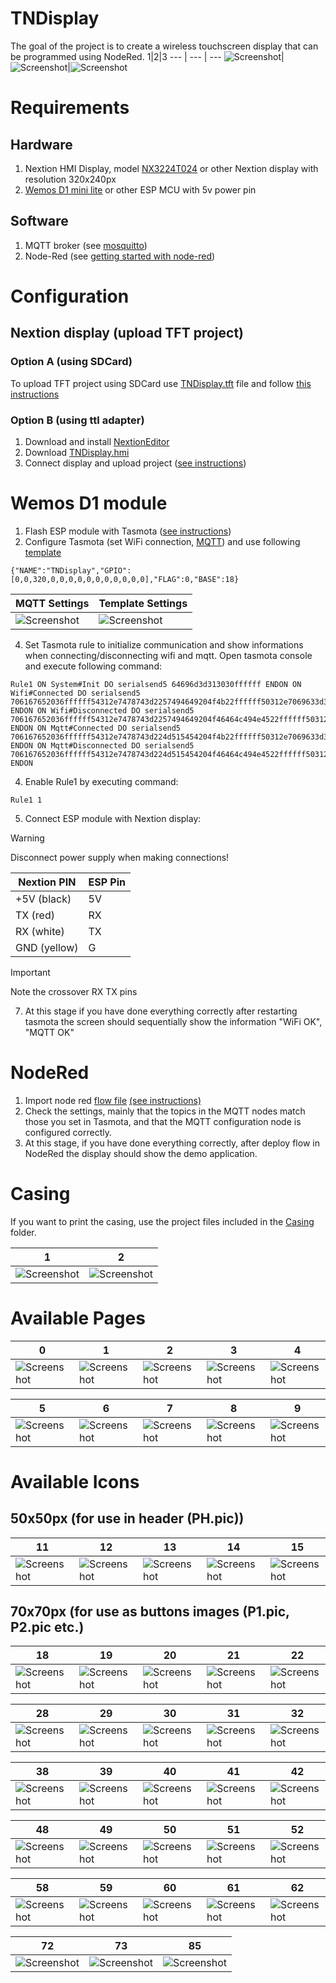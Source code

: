 # TNDisplay
The goal of the project is to create a wireless touchscreen display that can be programmed using NodeRed.
1|2|3 
--- | --- | ---
![Screenshot](https://github.com/mulder82/TNDisplay/blob/main/_media/tndisplay.jpg)|![Screenshot](https://github.com/mulder82/TNDisplay/blob/main/_media/wiring/wiring1.jpg)|![Screenshot](https://github.com/mulder82/TNDisplay/blob/main/_media/wiring/wiring2.jpg)
# Requirements
## Hardware
1. Nextion HMI Display, model [NX3224T024](https://nextion.tech/basic-series-introduction/) or other Nextion display with resolution 320x240px
2. [Wemos D1 mini lite](https://www.wemos.cc/en/latest/d1/d1_mini_lite.html) or other ESP MCU with 5v power pin
## Software
1. MQTT broker (see [mosquitto](https://mosquitto.org/download/))
2. Node-Red  (see [getting started with node-red](https://nodered.org/docs/getting-started/))
# Configuration
## Nextion display (upload TFT project)
### Option A (using SDCard)
To upload TFT project using SDCard use [TNDisplay.tft](https://github.com/mulder82/TNDisplay/blob/main/Nextion/TNDispay.tft) file and follow [this instructions](https://nextion.tech/faq-items/using-nextion-microsd/)
### Option B (using ttl adapter)
1. Download and install [NextionEditor](https://nextion.tech/nextion-editor/#_section1)
2. Download [TNDisplay.hmi](https://github.com/mulder82/TNDisplay/blob/main/Nextion/TNDispay.HMI)
3. Connect display and upload project ([see instructions](https://www.youtube.com/watch?v=xgBq5L0nSWk))
# Wemos D1 module
1. Flash ESP module with Tasmota ([see instructions](https://tasmota.github.io/docs/Getting-Started/#needed-software))
2. Configure Tasmota (set WiFi connection, [MQTT](https://tasmota.github.io/docs/MQTT/#configure-mqtt)) and use following [template](https://tasmota.github.io/docs/Templates/)
```console
{"NAME":"TNDisplay","GPIO":[0,0,320,0,0,0,0,0,0,0,0,0,0,0],"FLAG":0,"BASE":18}
```
MQTT Settings | Template Settings
--- | ---
![Screenshot](https://github.com/mulder82/TNDisplay/blob/main/Tasmota/mqtt.JPG) | ![Screenshot](https://github.com/mulder82/TNDisplay/blob/main/Tasmota/template.JPG)

4. Set Tasmota rule to initialize communication and show informations when connecting/disconnecting wifi and mqtt. Open tasmota console and execute following command:
```console
Rule1 ON System#Init DO serialsend5 64696d3d313030ffffff ENDON ON Wifi#Connected DO serialsend5 706167652036ffffff54312e7478743d2257494649204f4b22ffffff50312e7069633d3237ffffff ENDON ON Wifi#Disconnected DO serialsend5 706167652036ffffff54312e7478743d2257494649204f46464c494e4522ffffff50312e7069633d3531ffffff ENDON ON Mqtt#Connected DO serialsend5 706167652036ffffff54312e7478743d224d515454204f4b22ffffff50312e7069633d3236ffffff ENDON ON Mqtt#Disconnected DO serialsend5 706167652036ffffff54312e7478743d224d515454204f46464c494e4522ffffff50312e7069633d3434ffffff ENDON
```
4. Enable Rule1 by executing command:
```console
Rule1 1
```
5. Connect ESP module with Nextion display:

> [!WARNING]  
> Disconnect power supply when making connections!

Nextion PIN | ESP Pin
--- | ---
+5V (black) | 5V
TX (red) | RX
RX (white) | TX
GND (yellow) | G

> [!IMPORTANT]  
> Note the crossover RX TX pins
   
7. At this stage if you have done everything correctly after restarting tasmota the screen should sequentially show the information "WiFi OK", "MQTT OK"

# NodeRed
1. Import node red [flow file](https://github.com/mulder82/TNDisplay/blob/main/NodeRed/TNDisplay.json)  [(see instructions)](https://nodered.org/docs/user-guide/editor/workspace/import-export)
2. Check the settings, mainly that the topics in the MQTT nodes match those you set in Tasmota, and that the MQTT configuration node is configured correctly.
3. At this stage, if you have done everything correctly, after deploy flow in NodeRed the display should show the demo application.

# Casing
If you want to print the casing, use the project files included in the [Casing](https://github.com/mulder82/TNDisplay/tree/main/Casing) folder.

1 | 2
-- | --
![Screenshot](https://github.com/mulder82/TNDisplay/blob/main/_media/casing/3dPrint.jpg) | ![Screenshot](https://github.com/mulder82/TNDisplay/blob/main/_media/casing/assembly.jpg)

# Available Pages

0 | 1 | 2 | 3 | 4
--- | --- | --- | --- | ---
![Screenshot](https://github.com/mulder82/TNDisplay/blob/main/_media/nextion/pages/Page0.JPG) | ![Screenshot](https://github.com/mulder82/TNDisplay/blob/main/_media/nextion/pages/Page1.JPG) | ![Screenshot](https://github.com/mulder82/TNDisplay/blob/main/_media/nextion/pages/Page2.JPG) | ![Screenshot](https://github.com/mulder82/TNDisplay/blob/main/_media/nextion/pages/Page3.JPG) | ![Screenshot](https://github.com/mulder82/TNDisplay/blob/main/_media/nextion/pages/Page4.JPG)

5 | 6 | 7 | 8 | 9
--- | --- | --- | --- | ---
![Screenshot](https://github.com/mulder82/TNDisplay/blob/main/_media/nextion/pages/Page5.JPG) | ![Screenshot](https://github.com/mulder82/TNDisplay/blob/main/_media/nextion/pages/Page6.JPG) | ![Screenshot](https://github.com/mulder82/TNDisplay/blob/main/_media/nextion/pages/Page7.JPG) | ![Screenshot](https://github.com/mulder82/TNDisplay/blob/main/_media/nextion/pages/Page8.JPG) | ![Screenshot](https://github.com/mulder82/TNDisplay/blob/main/_media/nextion/pages/Page9.JPG)

# Available Icons
## 50x50px (for use in header (PH.pic))

11 | 12 | 13 | 14 | 15 | 16 | 17 | 66 | 67 | 68 | 69
-- | -- | -- | -- | -- | -- | -- | -- | -- | -- | --
![Screenshot](https://github.com/mulder82/TNDisplay/blob/main/_media/nextion/icons/50/11.png) | ![Screenshot](https://github.com/mulder82/TNDisplay/blob/main/_media/nextion/icons/50/12.png) | ![Screenshot](https://github.com/mulder82/TNDisplay/blob/main/_media/nextion/icons/50/13.png) | ![Screenshot](https://github.com/mulder82/TNDisplay/blob/main/_media/nextion/icons/50/14.png) | ![Screenshot](https://github.com/mulder82/TNDisplay/blob/main/_media/nextion/icons/50/15.png) | ![Screenshot](https://github.com/mulder82/TNDisplay/blob/main/_media/nextion/icons/50/16.png) | ![Screenshot](https://github.com/mulder82/TNDisplay/blob/main/_media/nextion/icons/50/17.png) | ![Screenshot](https://github.com/mulder82/TNDisplay/blob/main/_media/nextion/icons/50/66.png) | ![Screenshot](https://github.com/mulder82/TNDisplay/blob/main/_media/nextion/icons/50/67.png) | ![Screenshot](https://github.com/mulder82/TNDisplay/blob/main/_media/nextion/icons/50/68.png) | ![Screenshot](https://github.com/mulder82/TNDisplay/blob/main/_media/nextion/icons/50/69.png)

## 70x70px (for use as buttons images (P1.pic, P2.pic etc.)

18 | 19 | 20 | 21 | 22 | 23 | 24 | 25 | 26 | 27
-- | -- | -- | -- | -- | -- | -- | -- | -- | --
![Screenshot](https://github.com/mulder82/TNDisplay/blob/main/_media/nextion/icons/70/18.png) | ![Screenshot](https://github.com/mulder82/TNDisplay/blob/main/_media/nextion/icons/70/19.png) | ![Screenshot](https://github.com/mulder82/TNDisplay/blob/main/_media/nextion/icons/70/20.png) | ![Screenshot](https://github.com/mulder82/TNDisplay/blob/main/_media/nextion/icons/70/21.png) | ![Screenshot](https://github.com/mulder82/TNDisplay/blob/main/_media/nextion/icons/70/22.png) | ![Screenshot](https://github.com/mulder82/TNDisplay/blob/main/_media/nextion/icons/70/23.png) | ![Screenshot](https://github.com/mulder82/TNDisplay/blob/main/_media/nextion/icons/70/24.png) | ![Screenshot](https://github.com/mulder82/TNDisplay/blob/main/_media/nextion/icons/70/25.png) | ![Screenshot](https://github.com/mulder82/TNDisplay/blob/main/_media/nextion/icons/70/26.png) | ![Screenshot](https://github.com/mulder82/TNDisplay/blob/main/_media/nextion/icons/70/27.png)

28 | 29 | 30 | 31 | 32 | 33 | 34 | 35 | 36 | 37
-- | -- | -- | -- | -- | -- | -- | -- | -- | --
![Screenshot](https://github.com/mulder82/TNDisplay/blob/main/_media/nextion/icons/70/28.png) | ![Screenshot](https://github.com/mulder82/TNDisplay/blob/main/_media/nextion/icons/70/29.png) | ![Screenshot](https://github.com/mulder82/TNDisplay/blob/main/_media/nextion/icons/70/30.png) | ![Screenshot](https://github.com/mulder82/TNDisplay/blob/main/_media/nextion/icons/70/31.png) | ![Screenshot](https://github.com/mulder82/TNDisplay/blob/main/_media/nextion/icons/70/32.png) | ![Screenshot](https://github.com/mulder82/TNDisplay/blob/main/_media/nextion/icons/70/33.png) | ![Screenshot](https://github.com/mulder82/TNDisplay/blob/main/_media/nextion/icons/70/34.png) | ![Screenshot](https://github.com/mulder82/TNDisplay/blob/main/_media/nextion/icons/70/35.png) | ![Screenshot](https://github.com/mulder82/TNDisplay/blob/main/_media/nextion/icons/70/36.png) | ![Screenshot](https://github.com/mulder82/TNDisplay/blob/main/_media/nextion/icons/70/37.png)

38 | 39 | 40 | 41 | 42 | 43 | 44 | 45 | 46 | 47
-- | -- | -- | -- | -- | -- | -- | -- | -- | --
![Screenshot](https://github.com/mulder82/TNDisplay/blob/main/_media/nextion/icons/70/38.png) | ![Screenshot](https://github.com/mulder82/TNDisplay/blob/main/_media/nextion/icons/70/39.png) | ![Screenshot](https://github.com/mulder82/TNDisplay/blob/main/_media/nextion/icons/70/40.png) | ![Screenshot](https://github.com/mulder82/TNDisplay/blob/main/_media/nextion/icons/70/41.png) | ![Screenshot](https://github.com/mulder82/TNDisplay/blob/main/_media/nextion/icons/70/42.png) | ![Screenshot](https://github.com/mulder82/TNDisplay/blob/main/_media/nextion/icons/70/43.png) | ![Screenshot](https://github.com/mulder82/TNDisplay/blob/main/_media/nextion/icons/70/44.png) | ![Screenshot](https://github.com/mulder82/TNDisplay/blob/main/_media/nextion/icons/70/45.png) | ![Screenshot](https://github.com/mulder82/TNDisplay/blob/main/_media/nextion/icons/70/46.png) | ![Screenshot](https://github.com/mulder82/TNDisplay/blob/main/_media/nextion/icons/70/47.png)

48 | 49 | 50 | 51 | 52 | 53 | 54 | 55 | 56 | 57
-- | -- | -- | -- | -- | -- | -- | -- | -- | --
![Screenshot](https://github.com/mulder82/TNDisplay/blob/main/_media/nextion/icons/70/48.png) | ![Screenshot](https://github.com/mulder82/TNDisplay/blob/main/_media/nextion/icons/70/49.png) | ![Screenshot](https://github.com/mulder82/TNDisplay/blob/main/_media/nextion/icons/70/50.png) | ![Screenshot](https://github.com/mulder82/TNDisplay/blob/main/_media/nextion/icons/70/51.png) | ![Screenshot](https://github.com/mulder82/TNDisplay/blob/main/_media/nextion/icons/70/52.png) | ![Screenshot](https://github.com/mulder82/TNDisplay/blob/main/_media/nextion/icons/70/53.png) | ![Screenshot](https://github.com/mulder82/TNDisplay/blob/main/_media/nextion/icons/70/54.png) | ![Screenshot](https://github.com/mulder82/TNDisplay/blob/main/_media/nextion/icons/70/55.png) | ![Screenshot](https://github.com/mulder82/TNDisplay/blob/main/_media/nextion/icons/70/56.png) | ![Screenshot](https://github.com/mulder82/TNDisplay/blob/main/_media/nextion/icons/70/57.jpg)

58 | 59 | 60 | 61 | 62 | 63 | 64 | 65 | 70 | 71
-- | -- | -- | -- | -- | -- | -- | -- | -- | --
![Screenshot](https://github.com/mulder82/TNDisplay/blob/main/_media/nextion/icons/70/58.jpg) | ![Screenshot](https://github.com/mulder82/TNDisplay/blob/main/_media/nextion/icons/70/59.jpg) | ![Screenshot](https://github.com/mulder82/TNDisplay/blob/main/_media/nextion/icons/70/60.jpg) | ![Screenshot](https://github.com/mulder82/TNDisplay/blob/main/_media/nextion/icons/70/61.jpg) | ![Screenshot](https://github.com/mulder82/TNDisplay/blob/main/_media/nextion/icons/70/62.jpg) | ![Screenshot](https://github.com/mulder82/TNDisplay/blob/main/_media/nextion/icons/70/63.jpg) | ![Screenshot](https://github.com/mulder82/TNDisplay/blob/main/_media/nextion/icons/70/64.png) | ![Screenshot](https://github.com/mulder82/TNDisplay/blob/main/_media/nextion/icons/70/65.jpg) | ![Screenshot](https://github.com/mulder82/TNDisplay/blob/main/_media/nextion/icons/70/70.png) | ![Screenshot](https://github.com/mulder82/TNDisplay/blob/main/_media/nextion/icons/70/71.png)

72 | 73 | 85 
-- | -- | -- 
![Screenshot](https://github.com/mulder82/TNDisplay/blob/main/_media/nextion/icons/70/72.png) | ![Screenshot](https://github.com/mulder82/TNDisplay/blob/main/_media/nextion/icons/70/73.png) | ![Screenshot](https://github.com/mulder82/TNDisplay/blob/main/_media/nextion/icons/70/85.jpg)
